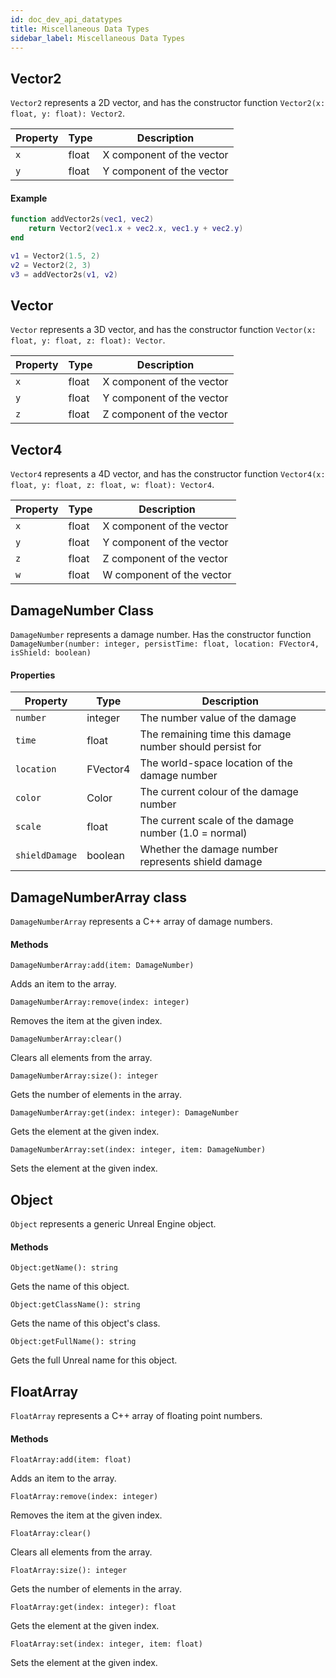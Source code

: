 ```yaml
---
id: doc_dev_api_datatypes
title: Miscellaneous Data Types
sidebar_label: Miscellaneous Data Types
---
```


## Vector2

`Vector2` represents a 2D vector, and has the constructor function `Vector2(x: float, y: float): Vector2`.

| Property | Type  | Description               |
|----------|-------|---------------------------|
| `x`      | float | X component of the vector |
| `y`      | float | Y component of the vector |

#### Example

```lua
function addVector2s(vec1, vec2)
    return Vector2(vec1.x + vec2.x, vec1.y + vec2.y)
end

v1 = Vector2(1.5, 2)
v2 = Vector2(2, 3)
v3 = addVector2s(v1, v2)
```

## Vector

`Vector` represents a 3D vector, and has the constructor function `Vector(x: float, y: float, z: float): Vector`.

| Property | Type  | Description               |
|----------|-------|---------------------------|
| `x`      | float | X component of the vector |
| `y`      | float | Y component of the vector |
| `z`      | float | Z component of the vector |

## Vector4

`Vector4` represents a 4D vector, and has the constructor function `Vector4(x: float, y: float, z: float, w: float): Vector4`.

| Property | Type  | Description               |
|----------|-------|---------------------------|
| `x`      | float | X component of the vector |
| `y`      | float | Y component of the vector |
| `z`      | float | Z component of the vector |
| `w`      | float | W component of the vector |

## DamageNumber Class

`DamageNumber` represents a damage number. Has the constructor function `DamageNumber(number: integer, persistTime: float, location: FVector4, isShield: boolean)`

#### Properties

| Property       | Type     | Description                                              |
|----------------|----------|----------------------------------------------------------|
| `number`       | integer  | The number value of the damage                           |
| `time`         | float    | The remaining time this damage number should persist for |
| `location`     | FVector4 | The world-space location of the damage number            |
| `color`        | Color    | The current colour of the damage number                  |
| `scale`        | float    | The current scale of the damage number (1.0 = normal)    |
| `shieldDamage` | boolean  | Whether the damage number represents shield damage       |

## DamageNumberArray class

`DamageNumberArray` represents a C++ array of damage numbers. 

#### Methods

`DamageNumberArray:add(item: DamageNumber)`

Adds an item to the array.

`DamageNumberArray:remove(index: integer)`

Removes the item at the given index.

`DamageNumberArray:clear()`

Clears all elements from the array.

`DamageNumberArray:size(): integer`

Gets the number of elements in the array.

`DamageNumberArray:get(index: integer): DamageNumber`

Gets the element at the given index.

`DamageNumberArray:set(index: integer, item: DamageNumber)`

Sets the element at the given index.

## Object

`Object` represents a generic Unreal Engine object.

#### Methods

`Object:getName(): string`

Gets the name of this object.

`Object:getClassName(): string`

Gets the name of this object's class.

`Object:getFullName(): string`

Gets the full Unreal name for this object.

## FloatArray

`FloatArray` represents a C++ array of floating point numbers.

#### Methods

`FloatArray:add(item: float)`

Adds an item to the array.

`FloatArray:remove(index: integer)`

Removes the item at the given index.

`FloatArray:clear()`

Clears all elements from the array.

`FloatArray:size(): integer`

Gets the number of elements in the array.

`FloatArray:get(index: integer): float`

Gets the element at the given index.

`FloatArray:set(index: integer, item: float)`

Sets the element at the given index.
